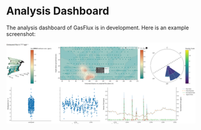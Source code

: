 # Analysis Dashboard

The analysis dashboard of GasFlux is in development. Here is an example screenshot:


![Display of analysis dashboard](<Screenshot from 2023-07-28 16-55-53-1.png>)